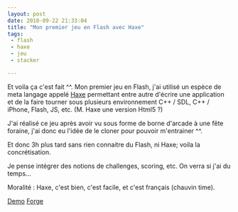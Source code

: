 ```yaml
---
layout: post
date: 2010-09-22 21:33:04
title: "Mon premier jeu en Flash avec Haxe"
tags:
 - flash
 - haxe
 - jeu
 - stacker

---
```


Et voila ça c'est fait ^^. Mon premier jeu en Flash, j'ai utilisé un espèce de meta langage appelé [Haxe](http://haxe.org/) permettant entre autre d'écrire une application et de la faire tourner sous plusieurs environnement C++ / SDL, C++ / iPhone, Flash, JS, etc. (M. Haxe une version Html5 ?)

J'ai réalisé ce jeu après avoir vu sous forme de borne d'arcade à une fête foraine, j'ai donc eu l'idée de le cloner pour pouvoir m'entrainer ^^.

Et donc 3h plus tard sans rien connaitre du Flash, ni Haxe; voila la concrétisation.

Je pense intégrer des notions de challenges, scoring, etc. On verra si j'ai du temps...

Moralité : Haxe, c'est bien, c'est facile, et c'est français (chauvin time).

[Demo](http://stacker.zenithar.org) [Forge](http://projects.zenithar.org/projects/stacker)
